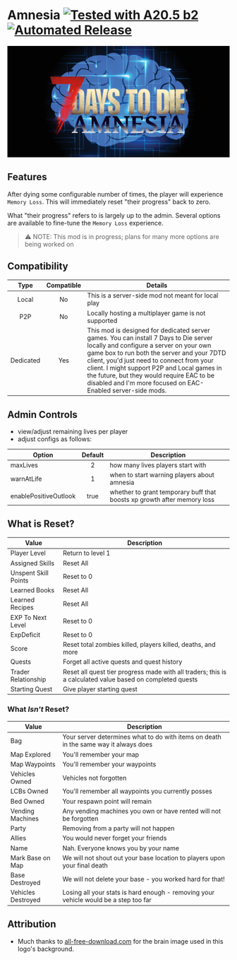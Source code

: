 # Amnesia [![Tested with A20.5 b2](https://img.shields.io/badge/A20.5%20b2-tested-blue.svg)](https://7daystodie.com/) [![Automated Release](https://github.com/jonathan-robertson/amnesia/actions/workflows/main.yml/badge.svg)](https://github.com/jonathan-robertson/amnesia/actions/workflows/main.yml)

![amnesia social image](https://github.com/jonathan-robertson/amnesia/raw/media/amnesia-logo-social.jpg)

## Features

After dying some configurable number of times, the player will experience `Memory Loss`. This will immediately reset "their progress" back to zero.

What "their progress" refers to is largely up to the admin. Several options are available to fine-tune the `Memory Loss` experience.

> :warning: NOTE: This mod is in progress; plans for many more options are being worked on

## Compatibility

Type | Compatible | Details
:---: | :---: | ---
Local | No | This is a server-side mod not meant for local play
P2P | No | Locally hosting a multiplayer game is not supported
Dedicated | Yes | This mod is designed for dedicated server games. You can install 7 Days to Die server locally and configure a server on your own game box to run both the server and your 7DTD client, you'd just need to connect from your client. I might support P2P and Local games in the future, but they would require EAC to be disabled and I'm more focused on EAC-Enabled server-side mods.

## Admin Controls

- view/adjust remaining lives per player
- adjust configs as follows:

Option | Default | Description
--- | :---: | ---
maxLives | 2 | how many lives players start with
warnAtLife | 1 | when to start warning players about amnesia
enablePositiveOutlook | true | whether to grant temporary buff that boosts xp growth after memory loss

## What is Reset?

Value | Description
--- | ---
Player Level | Return to level 1
Assigned Skills | Reset All
Unspent Skill Points | Reset to 0
Learned Books | Reset All
Learned Recipes | Reset All
EXP To Next Level | Reset to 0
ExpDeficit | Reset to 0
Score | Reset total zombies killed, players killed, deaths, and more
Quests | Forget all active quests and quest history
Trader Relationship | Reset all quest tier progress made with all traders; this is a calculated value based on completed quests
Starting Quest | Give player starting quest

### What *Isn't* Reset?

Value | Description
--- | ---
Bag | Your server determines what to do with items on death in the same way it always does
Map Explored | You'll remember your map
Map Waypoints | You'll remember your waypoints
Vehicles Owned | Vehicles not forgotten
LCBs Owned | You'll remember all waypoints you currently posses
Bed Owned | Your respawn point will remain
Vending Machines | Any vending machines you own or have rented will not be forgotten
Party | Removing from a party will not happen
Allies | You would never forget your friends
Name | Nah. Everyone knows you by your name
Mark Base on Map | We will not shout out your base location to players upon your final death
Base Destroyed | We will not delete your base - you worked hard for that!
Vehicles Destroyed | Losing all your stats is hard enough - removing your vehicle would be a step too far

## Attribution

- Much thanks to [all-free-download.com](https://all-free-download.com/free-vector/download/brain_icon_shiny_dark_blue_design_6833698.html) for the brain image used in this logo's background.
